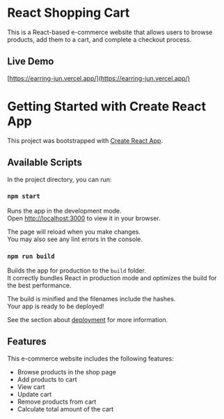 # React Shopping Cart

This is a React-based e-commerce website that allows users to browse products, add them to a cart, and complete a checkout process.

## Live Demo

[https://earring-jun.vercel.app/](https://earring-jun.vercel.app/)

# Getting Started with Create React App

This project was bootstrapped with [Create React App](https://github.com/facebook/create-react-app).

## Available Scripts

In the project directory, you can run:

### `npm start`

Runs the app in the development mode.\
Open [http://localhost:3000](http://localhost:3000) to view it in your browser.

The page will reload when you make changes.\
You may also see any lint errors in the console.

### `npm run build`

Builds the app for production to the `build` folder.\
It correctly bundles React in production mode and optimizes the build for the best performance.

The build is minified and the filenames include the hashes.\
Your app is ready to be deployed!

See the section about [deployment](https://facebook.github.io/create-react-app/docs/deployment) for more information.

## Features

This e-commerce website includes the following features:

- Browse products in the shop page
- Add products to cart
- View cart
- Update cart
- Remove products from cart
- Calculate total amount of the cart
